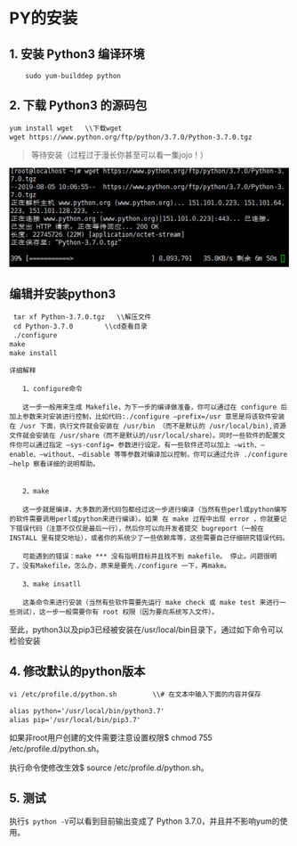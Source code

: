 # PY的安装

## 1. 安装 Python3 编译环境

        sudo yum-builddep python

## 2. 下载 Python3 的源码包

```
yum install wget   \\下载wget
wget https://www.python.org/ftp/python/3.7.0/Python-3.7.0.tgz
```
>等待安装（过程过于漫长你甚至可以看一集jojo！）

![](img/py/1.png)

## 编辑并安装python3

```
 tar xf Python-3.7.0.tgz   \\解压文件
 cd Python-3.7.0        \\cd查看目录
 ./configure        
make
make install
```
```
详细解释

　　1、configure命令

　　这一步一般用来生成 Makefile，为下一步的编译做准备，你可以通过在 configure 后加上参数来对安装进行控制，比如代码:./configure –prefix=/usr 意思是将该软件安装在 /usr 下面，执行文件就会安装在 /usr/bin （而不是默认的 /usr/local/bin),资源文件就会安装在 /usr/share（而不是默认的/usr/local/share）。同时一些软件的配置文件你可以通过指定 –sys-config= 参数进行设定。有一些软件还可以加上 –with、–enable、–without、–disable 等等参数对编译加以控制，你可以通过允许 ./configure –help 察看详细的说明帮助。


　　2、make

　　这一步就是编译，大多数的源代码包都经过这一步进行编译（当然有些perl或python编写的软件需要调用perl或python来进行编译）。如果 在 make 过程中出现 error ，你就要记下错误代码（注意不仅仅是最后一行），然后你可以向开发者提交 bugreport（一般在 INSTALL 里有提交地址），或者你的系统少了一些依赖库等，这些需要自己仔细研究错误代码。

　　可能遇到的错误：make *** 没有指明目标并且找不到 makefile。 停止。问题很明了，没有Makefile，怎么办，原来是要先./configure 一下，再make。

　　3、make insatll

　　这条命令来进行安装（当然有些软件需要先运行 make check 或 make test 来进行一些测试），这一步一般需要你有 root 权限（因为要向系统写入文件）。
```

至此，python3以及pip3已经被安装在/usr/local/bin目录下，通过如下命令可以检验安装


## 4. 修改默认的python版本

```
vi /etc/profile.d/python.sh         \\# 在文本中输入下面的内容并保存
```
```
alias python='/usr/local/bin/python3.7'
alias pip='/usr/local/bin/pip3.7'
```

如果非root用户创建的文件需要注意设置权限$ chmod 755 /etc/profile.d/python.sh。

执行命令使修改生效$ source /etc/profile.d/python.sh。

## 5. 测试 

执行`$ python -V`可以看到目前输出变成了 Python 3.7.0，并且并不影响yum的使用。




